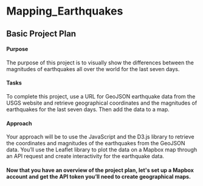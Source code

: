 # Mapping_Earthquakes
## Basic Project Plan

#### Purpose

The purpose of this project is to visually show the differences between the magnitudes of earthquakes all over the world for the last seven days.

#### Tasks

To complete this project, use a URL for GeoJSON earthquake data from the USGS website and retrieve geographical coordinates and the magnitudes of earthquakes for the last seven days. Then add the data to a map.

#### Approach

Your approach will be to use the JavaScript and the D3.js library to retrieve the coordinates and magnitudes of the earthquakes from the GeoJSON data. You’ll use the Leaflet library to plot the data on a Mapbox map through an API request and create interactivity for the earthquake data.

#### Now that you have an overview of the project plan, let's set up a Mapbox account and get the API token you’ll need to create geographical maps.
